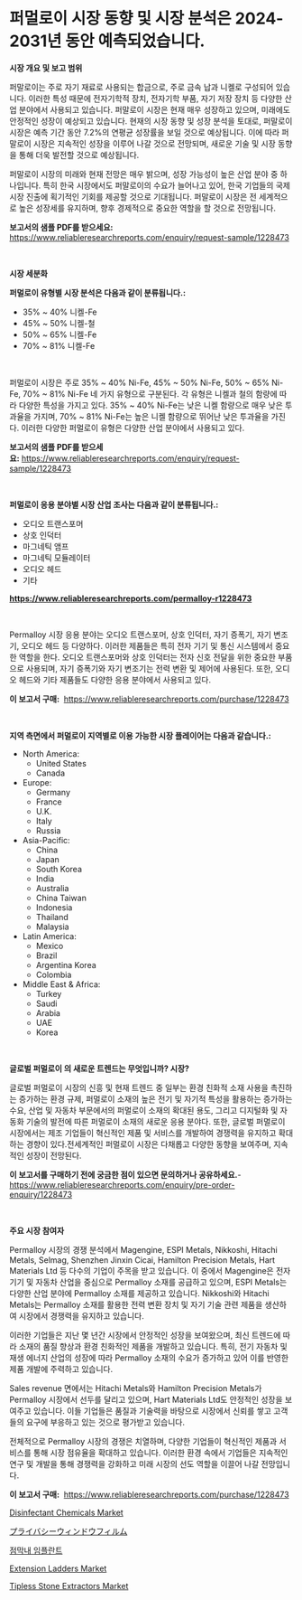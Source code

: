 <p><h1>퍼멀로이 시장 동향 및 시장 분석은 2024-2031년 동안 예측되었습니다.</h1></p><p><strong>시장 개요 및 보고 범위</strong></p>
<p><p>퍼말로이는 주로 자기 재료로 사용되는 합금으로, 주로 금속 납과 니켈로 구성되어 있습니다. 이러한 특성 때문에 전자기학적 장치, 전자기학 부품, 자기 저장 장치 등 다양한 산업 분야에서 사용되고 있습니다. 퍼말로이 시장은 현재 매우 성장하고 있으며, 미래에도 안정적인 성장이 예상되고 있습니다. 현재의 시장 동향 및 성장 분석을 토대로, 퍼말로이 시장은 예측 기간 동안 7.2%의 연평균 성장률을 보일 것으로 예상됩니다. 이에 따라 퍼말로이 시장은 지속적인 성장을 이루어 나갈 것으로 전망되며, 새로운 기술 및 시장 동향을 통해 더욱 발전할 것으로 예상됩니다. </p><p>퍼말로이 시장의 미래와 현재 전망은 매우 밝으며, 성장 가능성이 높은 산업 분야 중 하나입니다. 특히 한국 시장에서도 퍼말로이의 수요가 늘어나고 있어, 한국 기업들의 국제 시장 진출에 획기적인 기회를 제공할 것으로 기대됩니다. 퍼말로이 시장은 전 세계적으로 높은 성장세를 유지하며, 향후 경제적으로 중요한 역할을 할 것으로 전망됩니다.</p></p>
<p><strong>보고서의 샘플 PDF를 받으세요:</strong> <a href="https://www.reliableresearchreports.com/enquiry/request-sample/1228473">https://www.reliableresearchreports.com/enquiry/request-sample/1228473</a></p>
<p>&nbsp;</p>
<p><strong>시장 세분화</strong></p>
<p><strong>퍼멀로이 유형별 시장 분석은 다음과 같이 분류됩니다.:</strong></p>
<p><ul><li>35% ~ 40% 니켈-Fe</li><li>45% ~ 50% 니켈-철</li><li>50% ~ 65% 니켈-Fe</li><li>70% ~ 81% 니켈-Fe</li></ul></p>
<p>&nbsp;</p>
<p><p>퍼멀로이 시장은 주로 35% ~ 40% Ni-Fe, 45% ~ 50% Ni-Fe, 50% ~ 65% Ni-Fe, 70% ~ 81% Ni-Fe 네 가지 유형으로 구분된다. 각 유형은 니켈과 철의 함량에 따라 다양한 특성을 가지고 있다. 35% ~ 40% Ni-Fe는 낮은 니켈 함량으로 매우 낮은 투과율을 가지며, 70% ~ 81% Ni-Fe는 높은 니켈 함량으로 뛰어난 낮은 투과율을 가진다. 이러한 다양한 퍼멀로이 유형은 다양한 산업 분야에서 사용되고 있다.</p></p>
<p><strong>보고서의 샘플 PDF를 받으세요:</strong>&nbsp;<a href="https://www.reliableresearchreports.com/enquiry/request-sample/1228473">https://www.reliableresearchreports.com/enquiry/request-sample/1228473</a></p>
<p>&nbsp;</p>
<p><strong> 퍼멀로이 응용 분야별 시장 산업 조사는 다음과 같이 분류됩니다.:</strong></p>
<p><ul><li>오디오 트랜스포머</li><li>상호 인덕터</li><li>마그네틱 앰프</li><li>마그네틱 모듈레이터</li><li>오디오 헤드</li><li>기타</li></ul></p>
<p><strong><a href="https://www.reliableresearchreports.com/permalloy-r1228473">https://www.reliableresearchreports.com/permalloy-r1228473</a></strong></p>
<p>&nbsp;</p>
<p><p>Permalloy 시장 응용 분야는 오디오 트랜스포머, 상호 인덕터, 자기 증폭기, 자기 변조기, 오디오 헤드 등 다양하다. 이러한 제품들은 특히 전자 기기 및 통신 시스템에서 중요한 역할을 한다. 오디오 트랜스포머와 상호 인덕터는 전자 신호 전달을 위한 중요한 부품으로 사용되며, 자기 증폭기와 자기 변조기는 전력 변환 및 제어에 사용된다. 또한, 오디오 헤드와 기타 제품들도 다양한 응용 분야에서 사용되고 있다.</p></p>
<p><strong>이 보고서 구매:</strong>&nbsp; <a href="https://www.reliableresearchreports.com/purchase/1228473">https://www.reliableresearchreports.com/purchase/1228473</a></p>
<p>&nbsp;</p>
<p><strong>지역 측면에서 퍼멀로이 지역별로 이용 가능한 시장 플레이어는 다음과 같습니다.:</strong></p>
<p><ul>
    <li>
        North America:
        <ul>
            <li>United States</li>
            <li>Canada</li>
        </ul>
    </li>
    <li>
        Europe:
        <ul>
            <li>Germany</li>
            <li>France</li>
            <li>U.K.</li>
            <li>Italy</li>
            <li>Russia</li>
        </ul>
    </li>
    <li>
        Asia-Pacific:
        <ul>
            <li>China</li>
            <li>Japan</li>
            <li>South Korea</li>
            <li>India</li>
            <li>Australia</li>
            <li>China Taiwan</li>
            <li>Indonesia</li>
            <li>Thailand</li>
            <li>Malaysia</li>
        </ul>
    </li>
    <li>
        Latin America:
        <ul>
            <li>Mexico</li>
            <li>Brazil</li>
            <li>Argentina Korea</li>
            <li>Colombia</li>
        </ul>
    </li>
    <li>
        Middle East & Africa:
        <ul>
            <li>Turkey</li>
            <li>Saudi</li>
            <li>Arabia</li>
            <li>UAE</li>
            <li>Korea</li>
        </ul>
    </li>
    </ul></p>
<p>&nbsp;</p>
<p><strong>글로벌 퍼멀로이 의 새로운 트렌드는 무엇입니까? 시장?</strong></p>
<p><p>글로벌 퍼멀로이 시장의 신흥 및 현재 트렌드 중 일부는 환경 친화적 소재 사용을 촉진하는 증가하는 환경 규제, 퍼멀로이 소재의 높은 전기 및 자기적 특성을 활용하는 증가하는 수요, 산업 및 자동차 부문에서의 퍼멀로이 소재의 확대된 용도, 그리고 디지털화 및 자동화 기술의 발전에 따른 퍼멀로이 소재의 새로운 응용 분야다. 또한, 글로벌 퍼멀로이 시장에서는 제조 기업들이 혁신적인 제품 및 서비스를 개발하여 경쟁력을 유지하고 확대하는 경향이 있다.전세계적인 퍼멀로이 시장은 다채롭고 다양한 동향을 보여주며, 지속적인 성장이 전망된다.</p></p>
<p><strong>이 보고서를 구매하기 전에 궁금한 점이 있으면 문의하거나 공유하세요.</strong>- <a href="https://www.reliableresearchreports.com/enquiry/pre-order-enquiry/1228473">https://www.reliableresearchreports.com/enquiry/pre-order-enquiry/1228473</a></p>
<p>&nbsp;</p>
<p><strong>주요 시장 참여자</strong></p>
<p><p>Permalloy 시장의 경쟁 분석에서 Magengine, ESPI Metals, Nikkoshi, Hitachi Metals, Selmag, Shenzhen Jinxin Cicai, Hamilton Precision Metals, Hart Materials Ltd 등 다수의 기업이 주목을 받고 있습니다. 이 중에서 Magengine은 전자 기기 및 자동차 산업을 중심으로 Permalloy 소재를 공급하고 있으며, ESPI Metals는 다양한 산업 분야에 Permalloy 소재를 제공하고 있습니다. Nikkoshi와 Hitachi Metals는 Permalloy 소재를 활용한 전력 변환 장치 및 자기 기술 관련 제품을 생산하여 시장에서 경쟁력을 유지하고 있습니다.</p><p>이러한 기업들은 지난 몇 년간 시장에서 안정적인 성장을 보여왔으며, 최신 트렌드에 따라 소재의 품질 향상과 환경 친화적인 제품을 개발하고 있습니다. 특히, 전기 자동차 및 재생 에너지 산업의 성장에 따라 Permalloy 소재의 수요가 증가하고 있어 이를 반영한 제품 개발에 주력하고 있습니다.</p><p>Sales revenue 면에서는 Hitachi Metals와 Hamilton Precision Metals가 Permalloy 시장에서 선두를 달리고 있으며, Hart Materials Ltd도 안정적인 성장을 보여주고 있습니다. 이들 기업들은 품질과 기술력을 바탕으로 시장에서 신뢰를 쌓고 고객들의 요구에 부응하고 있는 것으로 평가받고 있습니다.</p><p>전체적으로 Permalloy 시장의 경쟁은 치열하며, 다양한 기업들이 혁신적인 제품과 서비스를 통해 시장 점유율을 확대하고 있습니다. 이러한 환경 속에서 기업들은 지속적인 연구 및 개발을 통해 경쟁력을 강화하고 미래 시장의 선도 역할을 이끌어 나갈 전망입니다.</p></p>
<p><strong>이 보고서 구매:</strong>&nbsp;&nbsp;<a href="https://www.reliableresearchreports.com/purchase/1228473">https://www.reliableresearchreports.com/purchase/1228473</a></p>
<p><p><a href="https://issuu.com/reportprime-2/docs/disinfectant-chemicals-market-size-2030.pptx">Disinfectant Chemicals Market</a></p><p><a href="https://github.com/bevdtkn4419963/Market-Research-Report-List-1/blob/main/952120232816.md">プライバシーウィンドウフィルム</a></p><p><a href="https://github.com/vsoq0zknh59/Market-Research-Report-List-1/blob/main/331663529966.md">점막내 임플란트</a></p><p><a href="https://view.publitas.com/reportprime-1/extension-ladders-market-report-reveals-the-latest-trends-and-growth-opportunities-of-this-market/">Extension Ladders Market</a></p><p><a href="https://iodized-pantydraco-05c.notion.site/Tipless-Stone-Extractors-Market-Focuses-on-Market-Share-Size-and-Projected-Forecast-Till-2031-357b1bbe89dd47559f71b3b740e6db10">Tipless Stone Extractors Market</a></p></p>